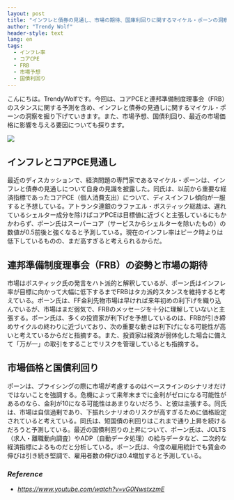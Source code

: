 ```yaml
---
layout: post
title: "インフレと債券の見通し、市場の期待、国庫利回りに関するマイケル・ポーンの洞察"
author: "Trendy Wolf"
header-style: text
lang: en
tags:
  - インフレ率
  - コアCPE
  - FRB
  - 市場予想
  - 国債利回り
---
```


こんにちは。TrendyWolfです。今回は、コアPCEと連邦準備制度理事会（FRB）のスタンスに関する予測を含め、インフレと債券の見通しに関するマイケル・ポーンの洞察を掘り下げていきます。また、市場予想、国債利回り、最近の市場価格に影響を与える要因についても探ります。

<img
    src="https://i.ytimg.com/vi/vG0NwstxzmE/hqdefault.jpg"
/>


## インフレとコアPCE見通し
最近のディスカッションで、経済問題の専門家であるマイケル・ポーンは、インフレと債券の見通しについて自身の見識を披露した。同氏は、以前から重要な経済指標であったコアPCE（個人消費支出）について、ディスインフレ傾向が一服すると予想している。アトランタ連銀のラファエル・ボスティック総裁は、遅れているシェルター成分を除けばコアPCEは目標値に近づくと主張しているにもかかわらず、ポーン氏はスーパーコア（サービスからシェルターを除いたもの）の数値が0.5前後と強くなると予測している。現在のインフレ率はピーク時よりは低下しているものの、まだ高すぎると考えられるからだ。

## 連邦準備制度理事会（FRB）の姿勢と市場の期待
市場はボスティック氏の発言をハト派的と解釈しているが、ポーン氏はインフレ率が目標に向かって大幅に低下するまでFRBはタカ派的スタンスを維持すると考えている。ポーン氏は、FF金利先物市場は早ければ来年初めの利下げを織り込んでいるが、市場はまだ弱気で、FRBのメッセージを十分に理解していないと主張する。ポーン氏は、多くの投資家が利下げを予想しているのは、FRBが引き締めサイクルの終わりに近づいており、次の重要な動きは利下げになる可能性が高いと考えているからだと指摘する。また、投資家は経済が弱体化した場合に備えて「万が一」の取引をすることでリスクを管理しているとも指摘する。

## 市場価格と国債利回り
ポーンは、プライシングの際に市場が考慮するのはベースラインのシナリオだけではないことを強調する。危機によって来年末までに金利がゼロになる可能性があるのなら、金利が10になる可能性はあまりないだろう、と彼は主張する。同氏は、市場は自信過剰であり、下振れシナリオのリスクが高すぎるために価格設定されていると考えている。同氏は、短国債の利回りはこれまで通り上昇を続けるだろうと予測している。最近の国債利回りの上昇について、ポーン氏は、JOLTS（求人・離職動向調査）やADP（自動データ処理）の給与データなど、二次的な経済指標によるものだと分析している。ポーン氏は、今度の雇用統計でも賃金の伸びは引き続き堅調で、雇用者数の伸びは0.4増加すると予測している。


### _Reference_
- _https://www.youtube.com/watch?v=vG0NwstxzmE_

